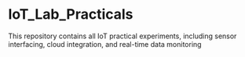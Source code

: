 # IoT_Lab_Practicals
This repository contains all IoT practical experiments, including sensor interfacing, cloud integration, and real-time data monitoring
